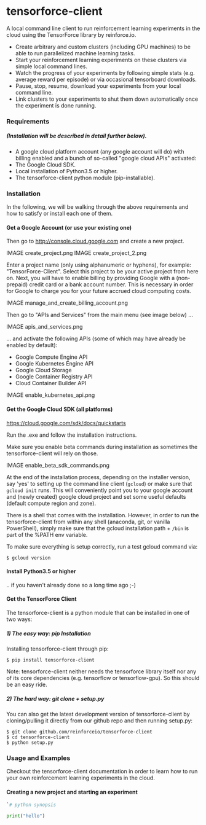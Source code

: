 # tensorforce-client
A local command line client to run reinforcement learning
experiments in the cloud using the TensorForce library by
reinforce.io.
- Create arbitrary and custom clusters (including GPU machines) to
be able to run parallelized machine learning tasks.
- Start your reinforcement learning experiments on these clusters
via simple local command lines.
- Watch the progress of your experiments by following simple stats
(e.g. average reward per episode) or via occasional tensorboard
downloads.
- Pause, stop, resume, download your experiments from your
local command line.
- Link clusters to your experiments to shut them down automatically
once the experiment is done running.

[comment]: <> (Put timers on your clusters in case you forget to shut them down Shut down all clusters when done!)


### Requirements

##### (Installation will be described in detail further below).

- A google cloud platform account (any google account will do) with
billing enabled and a bunch of so-called "google cloud APIs" activated:
- The Google Cloud SDK.
- Local installation of Python3.5 or higher.
- The tensorforce-client python module (pip-installable).


### Installation

In the following, we will be walking through the above requirements
and how to satisfy or install each one of them.

#### Get a Google Account (or use your existing one)

Then go to http://console.cloud.google.com and create a new project.

IMAGE create_project.png
IMAGE create_project_2.png

Enter a project name (only using alphanumeric or hyphens), for example:
"TensorForce-Client". Select this project to be your active project
from here on.
Next, you will have to enable billing by providing Google with a
(non-prepaid) credit card or a bank account number. This is necessary
in order for Google to charge you for your future accrued
cloud computing costs.

IMAGE manage_and_create_billing_account.png

Then go to "APIs and Services" from the main menu (see image below) ...

IMAGE apis_and_services.png

... and activate the following APIs (some of which may have
already be enabled by default):
- Google Compute Engine API
- Google Kubernetes Engine API
- Google Cloud Storage
- Google Container Registry API
- Cloud Container Builder API

IMAGE enable_kubernetes_api.png


#### Get the Google Cloud SDK (all platforms)

https://cloud.google.com/sdk/docs/quickstarts

Run the .exe and follow the installation instructions.

Make sure you enable beta commands during installation as sometimes
the tensorforce-client will rely on those.

IMAGE enable_beta_sdk_commands.png

At the end of the installation process, depending on the installer
version, say 'yes' to setting up the
command line client (`gcloud`) or make sure that `gcloud init`
runs. This will conveniently point you to your google account
and (newly created) google cloud project and set some useful defaults
(default compute region and zone).

There is a shell that comes with the installation. However, in order
to run the tensorforce-client from within any shell (anaconda, git,
or vanilla PowerShell), simply make sure that the gcloud
installation path + `/bin` is part of the %PATH env variable.

To make sure everything is setup correctly, run a test gcloud
command via:

```
$ gcloud version
```


#### Install Python3.5 or higher

.. if you haven't already done so a long time ago ;-)


#### Get the TensorForce Client

The tensorforce-client is a python module that can be installed in
one of two ways:

##### 1) The easy way: pip Installation

Installing tensorforce-client through pip:

```
$ pip install tensorforce-client
```

Note: tensorforce-client neither needs the tensorforce library itself
nor any of its core dependencies (e.g. tensorflow or tensorflow-gpu).
So this should be an easy ride.


##### 2) The hard way: git clone + setup.py

You can also get the latest development version of tensorforce-client
by cloning/pulling it directly from our github repo and then
running setup.py:

```
$ git clone github.com/reinforceio/tensorforce-client
$ cd tensorforce-client
$ python setup.py
```


### Usage and Examples

Checkout the tensorforce-client documentation in order to
learn how to run your own reinforcement learning
experiments in the cloud.

#### Creating a new project and starting an experiment

```python
`# python synopsis

print("hello")
```
